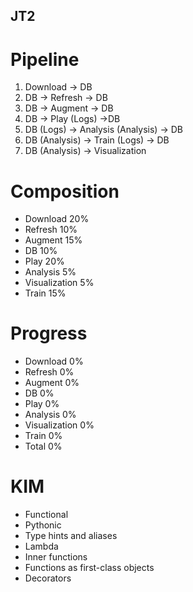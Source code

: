 ## JT2

# Pipeline
1. Download -> DB
2. DB -> Refresh -> DB
3. DB -> Augment -> DB
4. DB -> Play (Logs) ->DB
5. DB (Logs) -> Analysis (Analysis) -> DB
6. DB (Analysis) -> Train (Logs) -> DB
7. DB (Analysis) -> Visualization


# Composition
* Download	20%
* Refresh	10%
* Augment	15%
* DB 		10%
* Play		20%
* Analysis 	5%
* Visualization 5%
* Train		15%

# Progress
* Download	0%
* Refresh	0%
* Augment	0%
* DB 		0%
* Play		0%
* Analysis 	0%
* Visualization 0%
* Train		0%
* Total		0%


# KIM
* Functional
* Pythonic
* Type hints and aliases
* Lambda
* Inner functions
* Functions as first-class objects
* Decorators
